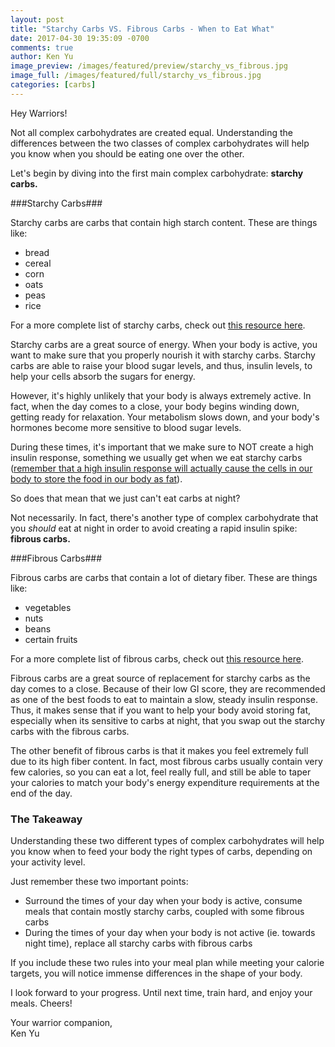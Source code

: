 ```yaml
---
layout: post
title: "Starchy Carbs VS. Fibrous Carbs - When to Eat What"
date: 2017-04-30 19:35:09 -0700
comments: true
author: Ken Yu
image_preview: /images/featured/preview/starchy_vs_fibrous.jpg
image_full: /images/featured/full/starchy_vs_fibrous.jpg
categories: [carbs]
---
```


Hey Warriors!

Not all complex carbohydrates are created equal. Understanding the differences between the two classes of complex carbohydrates will help you know when you should be eating one over the other.

Let's begin by diving into the first main complex carbohydrate: **starchy carbs.**

###Starchy Carbs###

Starchy carbs are carbs that contain high starch content. These are things like:

- bread
- cereal
- corn
- oats
- peas
- rice

For a more complete list of starchy carbs, check out [this resource here](/food-sources/ "Food Sources List").

Starchy carbs are a great source of energy. When your body is active, you want to make sure that you properly nourish it with starchy carbs. Starchy carbs are able to raise your blood sugar levels, and thus, insulin levels, to help your cells absorb the sugars for energy.

However, it's highly unlikely that your body is always extremely active. In fact, when the day comes to a close, your body begins winding down, getting ready for relaxation. Your metabolism slows down, and your body's hormones become more sensitive to blood sugar levels.

During these times, it's important that we make sure to NOT create a high insulin response, something we usually get when we eat starchy carbs ([remember that a high insulin response will actually cause the cells in our body to store the food in our body as fat](/blog/2017/04/29/you-dont-have-to-eliminate-carbs/ "Insulin Effect")).

So does that mean that we just can't eat carbs at night?

Not necessarily. In fact, there's another type of complex carbohydrate that you *should* eat at night in order to avoid creating a rapid insulin spike: **fibrous carbs.**

###Fibrous Carbs###

Fibrous carbs are carbs that contain a lot of dietary fiber. These are things like:

- vegetables
- nuts
- beans
- certain fruits

For a more complete list of fibrous carbs, check out [this resource here](/food-sources/ "Food Sources List").

Fibrous carbs are a great source of replacement for starchy carbs as the day comes to a close. Because of their low GI score, they are recommended as one of the best foods to eat to maintain a slow, steady insulin response. Thus, it makes sense that if you want to help your body avoid storing fat, especially when its sensitive to carbs at night, that you swap out the starchy carbs with the fibrous carbs.

The other benefit of fibrous carbs is that it makes you feel extremely full due to its high fiber content. In fact, most fibrous carbs usually contain very few calories, so you can eat a lot, feel really full, and still be able to taper your calories to match your body's energy expenditure requirements at the end of the day.

### The Takeaway ###

Understanding these two different types of complex carbohydrates will help you know when to feed your body the right types of carbs, depending on your activity level.

Just remember these two important points:

- Surround the times of your day when your body is active, consume meals that contain mostly starchy carbs, coupled with some fibrous carbs
- During the times of your day when your body is not active (ie. towards night time), replace all starchy carbs with fibrous carbs

If you include these two rules into your meal plan while meeting your calorie targets, you will notice immense differences in the shape of your body.

I look forward to your progress. Until next time, train hard, and enjoy your meals. Cheers!

Your warrior companion,</br>
Ken Yu
